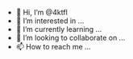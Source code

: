 - 👋 Hi, I’m @4ktfl
- 👀 I’m interested in ...
- 🌱 I’m currently learning ...
- 💞️ I’m looking to collaborate on ...
- 📫 How to reach me ...

<!---
4ktfl/4ktfl is a ✨ special ✨ repository because its `README.md` (this file) appears on your GitHub profile.
You can click the Preview link to take a look at your changes.
--->
